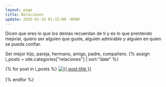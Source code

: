 ```yaml
---
layout: page
title: Relaciones
update: 2025-02-19 01:15:00 -0600
---
```

Dicen que eres lo que los demás recuerdan de ti y es lo que prentendo mejorar, quiero ser alguien que guste, alguien admirable y alguien en quien se pueda confiar.

Ser mejor hijo, pareja, hermano, amigo, padre, compañero.
{% assign i_posts = site.categories["relaciones"] | sort:"date" %}
<p>{% for post in i_posts %}
    <a href="{{ post.url }}"><img width="auto" max-width="360px" src="{{ post.banner }}" alt="{{ post.title }}"/></a><br><br>
{% endfor %}</p>